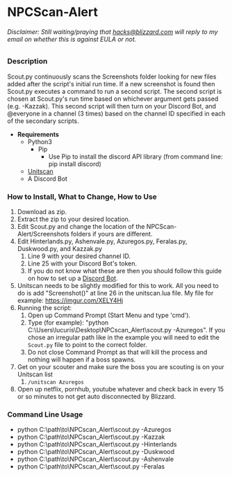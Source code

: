 # NPCScan-Alert

###### Disclaimer: Still waiting/praying that hacks@blizzard.com will reply to my email on whether this is against EULA or not.

### Description
  Scout.py continuously scans the Screenshots folder looking for new files added after the script's initial run time. If a new screenshot is found then Scout.py executes a command to run a second script. The second script is chosen at Scout.py's run time based on whichever argument gets passed (e.g. -Kazzak). This second script will then turn on your Discord Bot, and @everyone in a channel (3 times) based on the channel ID specified in each of the secondary scripts. 
  
 * **Requirements**
      * Python3
        * Pip
          * Use Pip to install the discord API library (from command line: pip install discord)
      * [Unitscan](https://www.curseforge.com/wow/addons/unitscan/)
      * A Discord Bot
  
### How to Install, What to Change, How to Use
  1. Download as zip. 
  2. Extract the zip to your desired location.
  3. Edit Scout.py and change the location of the NPCScan-Alert/Screenshots folders if yours are different.
  4. Edit Hinterlands.py, Ashenvale.py, Azuregos.py, Feralas.py, Duskwood.py, and Kazzak.py 
      1. Line 9 with your desired channel ID. 
      2. Line 25 with your Discord Bot's token.
      3. If you do not know what these are then you should follow this guide on how to set up a [Discord Bot](https://discordpy.readthedocs.io/en/latest/discord.html).
  5.  Unitscan needs to be slightly modified for this to work. All you need to do is add "Screenshot()" at line 26 in the unitscan.lua file. My file for example: https://imgur.com/XELY4Hj
  6. Running the script:
      1. Open up Command Prompt (Start Menu and type 'cmd').
      2. Type (for example): "python C:\Users\lucuris\Desktop\NPCscan_Alert\scout.py -Azuregos". If you chose an irregular path like in the example you will need to edit the `Scout.py` file to point to the correct folder.
      3. Do not close Command Prompt as that will kill the process and nothing will happen if a boss spawns. 
  7. Get on your scouter and make sure the boss you are scouting is on your Unitscan list
      1. `/unitscan Azuregos`
  8. Open up netflix, pornhub, youtube whatever and check back in every 15 or so minutes to not get auto disconnected by Blizzard.
      
      
### Command Line Usage
* python C:\path\to\NPCscan_Alert\scout.py -Azuregos
* python C:\path\to\NPCscan_Alert\scout.py -Kazzak
* python C:\path\to\NPCscan_Alert\scout.py -Hinterlands
* python C:\path\to\NPCscan_Alert\scout.py -Duskwood
* python C:\path\to\NPCscan_Alert\scout.py -Ashenvale
* python C:\path\to\NPCscan_Alert\scout.py -Feralas
